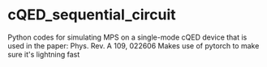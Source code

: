 # cQED_sequential_circuit
Python codes for simulating MPS on a single-mode cQED device that is used in the paper: Phys. Rev. A 109, 022606
Makes use of pytorch to make sure it's lightning fast
